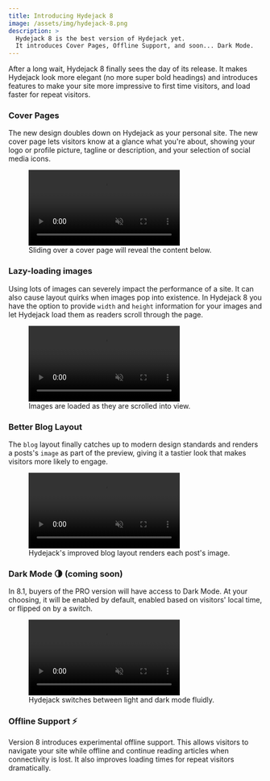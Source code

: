 ```yaml
---
title: Introducing Hydejack 8
image: /assets/img/hydejack-8.png
description: >
  Hydejack 8 is the best version of Hydejack yet.
  It introduces Cover Pages, Offline Support, and soon... Dark Mode.
---
```


After a long wait, Hydejack 8 finally sees the day of its release. It makes Hydejack look more elegant (no more super bold headings) and introduces features to make your site more impressive to first time visitors, and load faster for repeat visitors.


### Cover Pages

The new design doubles down on Hydejack as your personal site. The new cover page lets visitors know at a glance what you're about, showing your logo or profile picture, tagline or description, and your selection of social media icons.

<figure>
  <video alt="Cover page slide animation" src="/assets/video/cover-page.mp4" class="border" controls muted autoplay loop></video>
  <figcaption>Sliding over a cover page will reveal the content below.</figcaption>
</figure>


### Lazy-loading images

Using lots of images can severely impact the performance of a site. It can also cause layout quirks when images pop into existence.
In Hydejack 8 you have the option to provide `width` and `height` information for your images and let Hydejack load them as readers scroll through the page.

<figure>
  <video alt="Lazy loading demo" src="/assets/video/lazy-images.mp4" class="border" controls muted autoplay loop></video>
  <figcaption>Images are loaded as they are scrolled into view.</figcaption>
</figure>


### Better Blog Layout

The `blog` layout finally catches up to modern design standards and renders a posts's `image` as part of the preview, giving it a tastier look that makes visitors more likely to engage.

<figure>
  <video alt="Scrolling through the blog layout" src="/assets/video/blog-layout.mp4" class="border" controls muted autoplay loop></video>
  <figcaption>Hydejack's improved blog layout renders each post's image.</figcaption>
</figure>


### Dark Mode 🌗 (coming soon)

In 8.1, buyers of the PRO version will have access to Dark Mode. At your choosing, it will be enabled by default, enabled based on visitors' local time, or flipped on by a switch.

<figure>
  <video alt="Dark Mode Teaser" src="/assets/video/dark-mode.mp4" class="border" controls muted autoplay loop></video>
  <figcaption>Hydejack switches between light and dark mode fluidly.</figcaption>
</figure>


### Offline Support ⚡️

Version 8 introduces experimental offline support. This allows visitors to navigate your site while offline and continue reading articles when connectivity is lost. It also improves loading times for repeat visitors dramatically.


